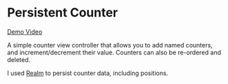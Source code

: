 # Persistent Counter

[Demo Video](https://youtu.be/C6ezaJtyUD8)

A simple counter view controller that allows you to add named counters, and increment/decrement their value.  Counters can also be re-ordered and deleted.

I used [Realm](https://realm.io/) to persist counter data, including positions.
